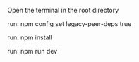 Open the terminal in the root directory

run: npm config set legacy-peer-deps true

run: npm install

run: npm run dev